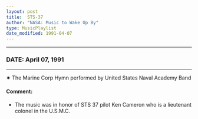 ```yaml
---
layout: post
title:  STS-37
author: "NASA: Music to Wake Up By"
type: MusicPlaylist
date_modified: 1991-04-07
---
```


----
### DATE: April 07, 1991
----
✷ The Marine Corp Hymn performed by United States Naval Academy Band

#### Comment:
* The music was in honor of STS 37 pilot Ken Cameron who is a lieutenant colonel in the U.S.M.C.
